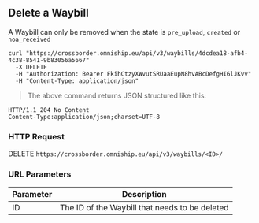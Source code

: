 ## Delete a Waybill

A Waybill can only be removed when the state is `pre_upload`, `created` or `noa_received`

```shell
curl "https://crossborder.omniship.eu/api/v3/waybills/4dcdea18-afb4-4c38-8541-9b83056a5667"
  -X DELETE
  -H "Authorization: Bearer FkihCtzyXWvutSRUaaEupN8hvABcDefgHI6lJKvv"
  -H "Content-Type: application/json"
```

> The above command returns JSON structured like this:

```
HTTP/1.1 204 No Content
Content-Type:application/json;charset=UTF-8
```

### HTTP Request

<span class="http-verb delete">DELETE</span> `https://crossborder.omniship.eu/api/v3/waybills/<ID>/`

### URL Parameters

| Parameter | Description                                                                |
|-----------|----------------------------------------------------------------------------|
| ID        | The ID of the <span class="object">Waybill</span> that needs to be deleted |
